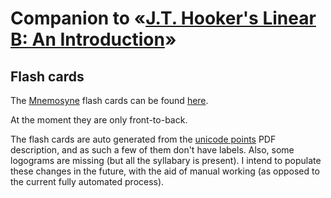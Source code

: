 # Companion to «[J.T. Hooker's Linear B: An Introduction](https://www.goodreads.com/book/show/384071.Linear_B?from_search=true&from_srp=true&qid=3ky1mkBllK&rank=1)»

## Flash cards

The [Mnemosyne](https://mnemosyne-proj.org/) flash cards can be found [here](https://github.com/fmv1992/fmv1992_book_linear_b_an_introduction/blob/main/output/flash_cards/linear_b_glyphs_from_unicode.cards#L1).

At the moment they are only front-to-back.

The flash cards are auto generated from the [unicode points](https://en.wikipedia.org/wiki/Linear_B_Ideograms) PDF description, and as such a few of them don't have labels. Also, some logograms are missing (but all the syllabary is present). I intend to populate these changes in the future, with the aid of manual working (as opposed to the current fully automated process).

<!--

*   <https://groups.google.com/u/1/g/mnemosyne-proj-users/c/hU4tbp3V5h0/m/r5xf2INbBgAJ?utm_medium=email&utm_source=footer>.

*   <https://groups.google.com/u/1/g/mnemosyne-proj-users/c/vgihXygprRo>.

Share on:

*   Reddit: ???.

    *   Ancient Greek: ???.

    *   Linear B: ???.

-->
